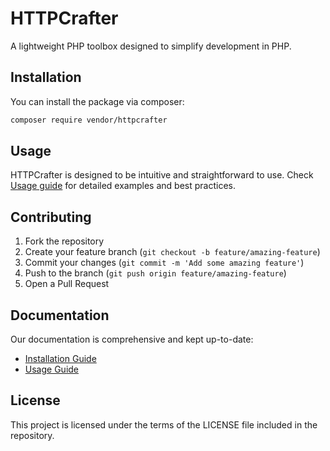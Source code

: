 # HTTPCrafter

A lightweight PHP toolbox designed to simplify development in PHP.

## Installation

You can install the package via composer:

```bash
composer require vendor/httpcrafter
```

## Usage

HTTPCrafter is designed to be intuitive and straightforward to use. Check [Usage guide](./docs/01-usage.md) for detailed examples and best practices.

## Contributing

1. Fork the repository
2. Create your feature branch (`git checkout -b feature/amazing-feature`)
3. Commit your changes (`git commit -m 'Add some amazing feature'`)
4. Push to the branch (`git push origin feature/amazing-feature`)
5. Open a Pull Request

## Documentation

Our documentation is comprehensive and kept up-to-date:
- [Installation Guide](./docs/00-installation.md)
- [Usage Guide](./docs/01-usage.md)

## License

This project is licensed under the terms of the LICENSE file included in the repository.